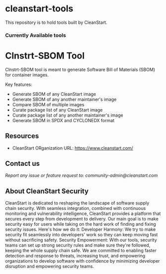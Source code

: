 # cleanstart-tools
This repository is to hold tools built by CleanStart.


### Currently Available tools
# Clnstrt-SBOM Tool
 Clnstrt-SBOM tool is meant to generate Software Bill of Materials (SBOM) for container images. 
 
 Key features: 
 * Generate SBOM of any CleanStart image
 * Generate SBOM of any another maintainer's image
 * Compare SBOM of multiple images
 * Curate package list of any CleanStart image
 * Curate package list of any another maintainer's image
 * Generate SBOM in SPDX and CYCLONEDX format


## Resources
- CleanStart ORganization URL: https://www.cleanstart.com/ 


## Contact us
_Report any issue or feature request to: community-admin@cleanstart.com_


## About CleanStart Security
CleanStart is dedicated to reshaping the landscape of software supply chain security. With seamless integration, combined with continuous monitoring and vulnerability intelligence, CleanStart provides a platform that secures every step from development to delivery.
Our main goal is to make security easy for users while taking on the hard work of finding and fixing security issues. 
Here's how we do it:
Developer Harmony: We try to make security fit seamlessly into developers' work so they can keep moving fast without sacrificing safety.
Security Empowerment: With our tools, security teams can set up strong security rules and make sure they're followed, keeping the whole supply chain safe.
We are committed to enabling faster detection and response to threats, increasing trust, and empowering organizations to develop software with confidence by minimizing developer disruption and empowering security teams.
